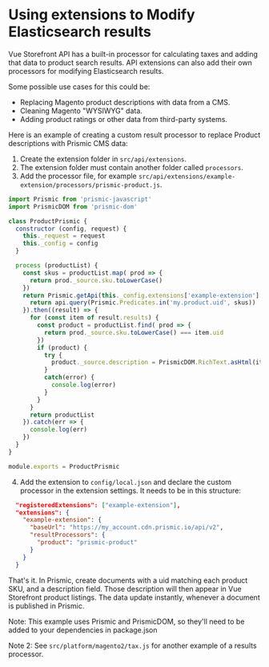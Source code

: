 # Using extensions to Modify Elasticsearch results

Vue Storefront API has a built-in processor for calculating taxes and adding that data to product search results. API extensions can also add their own processors for modifying Elasticsearch results.

Some possible use cases for this could be:
- Replacing Magento product descriptions with data from a CMS.
- Cleaning Magento "WYSIWYG" data.
- Adding product ratings or other data from third-party systems.

Here is an example of creating a custom result processor to replace Product descriptions with Prismic CMS data:

1. Create the extension folder in `src/api/extensions`.
2. The extension folder must contain another folder called `processors`.
3. Add the processor file, for example `src/api/extensions/example-extension/processors/prismic-product.js`.
```js
import Prismic from 'prismic-javascript'
import PrismicDOM from 'prismic-dom'

class ProductPrismic {
  constructor (config, request) {
    this._request = request
    this._config = config
  }

  process (productList) {
    const skus = productList.map( prod => {
      return prod._source.sku.toLowerCase()
    })
    return Prismic.getApi(this._config.extensions['example-extension'].baseUrl).then((api) => {
      return api.query(Prismic.Predicates.in('my.product.uid', skus))
    }).then((result) => {
      for (const item of result.results) {
        const product = productList.find( prod => {
          return prod._source.sku.toLowerCase() === item.uid
        })
        if (product) {
          try {
            product._source.description = PrismicDOM.RichText.asHtml(item.data.description)
          }
          catch(error) {
            console.log(error)
          }
        }
      }
      return productList
    }).catch(err => {
      console.log(err)
    })
  }
}

module.exports = ProductPrismic
```
4. Add the extension to `config/local.json` and declare the custom processor in the extension settings. It needs to be in this structure:
```json
  "registeredExtensions": ["example-extension"],
  "extensions": {
    "example-extension": {
      "baseUrl": "https://my_account.cdn.prismic.io/api/v2",
      "resultProcessors": {
        "product": "prismic-product"
      }
    }
  }
```

That's it. In Prismic, create documents with a uid matching each product SKU, and a description field. Those description will then appear in Vue Storefront product listings. The data update instantly, whenever a document is published in Prismic.

Note: This example uses Prismic and PrismicDOM, so they'll need to be added to your dependencies in package.json

Note 2: See `src/platform/magento2/tax.js` for another example of a results processor.
